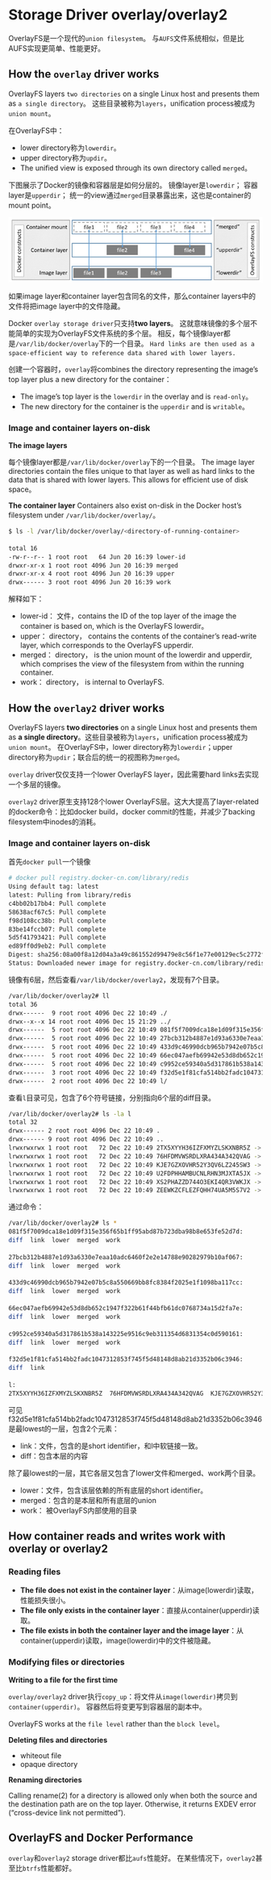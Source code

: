 # Storage Driver overlay/overlay2
OverlayFS是一个现代的`union filesystem`。
与`AUFS`文件系统相似，但是比AUFS实现更简单、性能更好。

## How the `overlay` driver works
OverlayFS layers `two directories` on a single Linux host and presents them as `a single directory`。
这些目录被称为`layers`，unification process被成为`union mount`。

在OverlayFS中：
* lower directory称为`lowerdir`。
* upper directory称为`updir`。
* The unified view is exposed through its own directory called `merged`。

下图展示了Docker的镜像和容器层是如何分层的。
镜像layer是`lowerdir`；
容器layer是`upperdir`；
统一的view通过`merged`目录暴露出来，这也是container的mount point。

![](pics/overlay_constructs.jpg)

如果image layer和container layer包含同名的文件，那么container layers中的文件将把image layer中的文件隐藏。

Docker `overlay storage driver`只支持**two layers**。
这就意味镜像的多个层不能简单的实现为OverlayFS文件系统的多个层。
相反，每个镜像layer都是`/var/lib/docker/overlay`下的一个目录。
`Hard links are then used as a space-efficient way to reference data shared with lower layers. `

创建一个容器时，`overlay`将combines the directory representing the image’s top layer plus a new directory for the container：
* The image’s top layer is the `lowerdir` in the overlay and is `read-only`。
* The new directory for the container is the `upperdir` and is `writable`。

### Image and container layers on-disk
**The image layers**

每个镜像layer都是`/var/lib/docker/overlay`下的一个目录。
The image layer directories contain the files unique to that layer as well as hard links to the data that is shared with lower layers. This allows for efficient use of disk space。

**The container layer**
Containers also exist on-disk in the Docker host’s filesystem under `/var/lib/docker/overlay/`。
```sh
$ ls -l /var/lib/docker/overlay/<directory-of-running-container>

total 16
-rw-r--r-- 1 root root   64 Jun 20 16:39 lower-id
drwxr-xr-x 1 root root 4096 Jun 20 16:39 merged
drwxr-xr-x 4 root root 4096 Jun 20 16:39 upper
drwx------ 3 root root 4096 Jun 20 16:39 work
```
解释如下：
* lower-id： 文件，contains the ID of the top layer of the image the container is based on, which is the OverlayFS lowerdir。
* upper： directory， contains the contents of the container’s read-write layer, which corresponds to the OverlayFS upperdir.
* merged： directory， is the union mount of the lowerdir and upperdir, which comprises the view of the filesystem from within the running container.
* work： directory， is internal to OverlayFS.

## How the `overlay2` driver works
OverlayFS layers **two directories** on a single Linux host and presents them as **a single directory**。这些目录被称为`layers`，unification process被成为`union mount`。
在OverlayFS中，lower directory称为`lowerdir`；upper directory称为`updir`；联合后的统一的视图称为`merged`。

`overlay` driver仅仅支持一个lower OverlayFS layer，因此需要hard links去实现一个多层的镜像。

`overlay2` driver原生支持128个lower OverlayFS层。这大大提高了layer-related的docker命令：比如docker build，docker commit的性能，并减少了backing filesystem中inodes的消耗。

### Image and container layers on-disk
首先`docker pull`一个镜像
```sh
# docker pull registry.docker-cn.com/library/redis
Using default tag: latest
latest: Pulling from library/redis
c4bb02b17bb4: Pull complete 
58638acf67c5: Pull complete 
f98d108cc38b: Pull complete 
83be14fccb07: Pull complete 
5d5f41793421: Pull complete 
ed89ff0d9eb2: Pull complete 
Digest: sha256:08a00f8a12d04a3a49c861552d99479e8c56f1e77e00129ec5c2772fe41a3b58
Status: Downloaded newer image for registry.docker-cn.com/library/redis:latest
```
镜像有6层，然后查看`/var/lib/docker/overlay2`，发现有7个目录。
```sh
/var/lib/docker/overlay2# ll
total 36
drwx------  9 root root 4096 Dec 22 10:49 ./
drwx--x--x 14 root root 4096 Dec 15 21:29 ../
drwx------  5 root root 4096 Dec 22 10:49 081f5f7009dca18e1d09f315e356f65b1ff95abd87b723dba98b8e653fe52d7d/
drwx------  5 root root 4096 Dec 22 10:49 27bcb312b4887e1d93a6330e7eaa10adc6460f2e2e14788e90282979b10af067/
drwx------  5 root root 4096 Dec 22 10:49 433d9c46990dcb965b7942e07b5c8a550669bb8fc8384f2025e1f1098ba117cc/
drwx------  5 root root 4096 Dec 22 10:49 66ec047aefb69942e53d8db652c1947f322b61f44bfb61dc0768734a15d2fa7e/
drwx------  5 root root 4096 Dec 22 10:49 c9952ce59340a5d317861b538a143225e9516c9eb311354d6831354c0d590161/
drwx------  3 root root 4096 Dec 22 10:49 f32d5e1f81cfa514bb2fadc1047312853f745f5d48148d8ab21d3352b06c3946/
drwx------  2 root root 4096 Dec 22 10:49 l/
```
查看`l`目录可见，包含了6个符号链接，分别指向6个层的diff目录。
```sh
/var/lib/docker/overlay2# ls -la l
total 32
drwx------ 2 root root 4096 Dec 22 10:49 .
drwx------ 9 root root 4096 Dec 22 10:49 ..
lrwxrwxrwx 1 root root   72 Dec 22 10:49 2TX5XYYH36IZFXMYZLSKXNBR5Z -> ../27bcb312b4887e1d93a6330e7eaa10adc6460f2e2e14788e90282979b10af067/diff
lrwxrwxrwx 1 root root   72 Dec 22 10:49 76HFDMVWSRDLXRA434A342QVAG -> ../433d9c46990dcb965b7942e07b5c8a550669bb8fc8384f2025e1f1098ba117cc/diff
lrwxrwxrwx 1 root root   72 Dec 22 10:49 KJE7GZXOVHR52Y3QV6LZ245SW3 -> ../c9952ce59340a5d317861b538a143225e9516c9eb311354d6831354c0d590161/diff
lrwxrwxrwx 1 root root   72 Dec 22 10:49 U2FDPHHAMBUCNLRHN3MJXTA5JX -> ../66ec047aefb69942e53d8db652c1947f322b61f44bfb61dc0768734a15d2fa7e/diff
lrwxrwxrwx 1 root root   72 Dec 22 10:49 XS2PHAZZD744O3EKI4QR3VWKJX -> ../f32d5e1f81cfa514bb2fadc1047312853f745f5d48148d8ab21d3352b06c3946/diff
lrwxrwxrwx 1 root root   72 Dec 22 10:49 ZEEWKZCFLEZFQHH74UA5M5S7V2 -> ../081f5f7009dca18e1d09f315e356f65b1ff95abd87b723dba98b8e653fe52d7d/diff
```

通过命令：
```sh
/var/lib/docker/overlay2# ls *
081f5f7009dca18e1d09f315e356f65b1ff95abd87b723dba98b8e653fe52d7d:
diff  link  lower  merged  work

27bcb312b4887e1d93a6330e7eaa10adc6460f2e2e14788e90282979b10af067:
diff  link  lower  merged  work

433d9c46990dcb965b7942e07b5c8a550669bb8fc8384f2025e1f1098ba117cc:
diff  link  lower  merged  work

66ec047aefb69942e53d8db652c1947f322b61f44bfb61dc0768734a15d2fa7e:
diff  link  lower  merged  work

c9952ce59340a5d317861b538a143225e9516c9eb311354d6831354c0d590161:
diff  link  lower  merged  work

f32d5e1f81cfa514bb2fadc1047312853f745f5d48148d8ab21d3352b06c3946:
diff  link

l:
2TX5XYYH36IZFXMYZLSKXNBR5Z  76HFDMVWSRDLXRA434A342QVAG  KJE7GZXOVHR52Y3QV6LZ245SW3  U2FDPHHAMBUCNLRHN3MJXTA5JX  XS2PHAZZD744O3EKI4QR3VWKJX  ZEEWKZCFLEZFQHH74UA5M5S7V2
```
可见f32d5e1f81cfa514bb2fadc1047312853f745f5d48148d8ab21d3352b06c3946是最lowest的一层，包含2个元素：
* link：文件，包含的是short identifier，和l中软链接一致。
* diff：包含本层的内容

除了最lowest的一层，其它各层又包含了lower文件和merged、work两个目录。
* lower：文件，包含该层依赖的所有底层的short identifier。
* merged：包含的是本层和所有底层的union
* work： 被OverlayFS内部使用的目录

## How container reads and writes work with overlay or overlay2
### Reading files
* **The file does not exist in the container layer**：从image(lowerdir)读取，性能损失很小。
* **The file only exists in the container layer**：直接从container(upperdir)读取。
* **The file exists in both the container layer and the image layer**：从container(upperdir)读取，image(lowerdir)中的文件被隐藏。

### Modifying files or directories
**Writing to a file for the first time**

`overlay/overlay2` driver执行`copy_up`：将文件从`image(lowerdir)`拷贝到`container(upperdir)`。
容器然后将变更写到容器层的副本中。

OverlayFS works at the `file level` rather than the `block level`。

**Deleting files and directories**

* whiteout file
* opaque directory

**Renaming directories**

Calling rename(2) for a directory is allowed only when both the source and the destination path are on the top layer. Otherwise, it returns EXDEV error (“cross-device link not permitted”). 

## OverlayFS and Docker Performance
`overlay`和`overlay2` storage driver都比`aufs`性能好。
在某些情况下，`overlay2`甚至比`btrfs`性能都好。